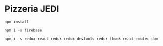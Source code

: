 # Pizzeria JEDI

```shell
npm install
```
```
npm i -s firebase

npm i -s redux react-redux redux-devtools redux-thunk react-router-dom

```
